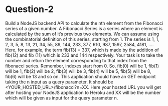 # Question-2
Build a NodeJS backend API to calculate the nth element from the Fibonacci series of a given number. A Fibonacci Series is a series where an element is calculated by the sum of it’s previous two elements. We can assume using the combinatorial definition of this series, starting from 1. The series is 1, 1, 2, 3, 5, 8, 13, 21, 34, 55, 89, 144, 233, 377, 610, 987, 1597, 2584, 4181, .... Here, for example, the term fib(13) = 337, which is made by the addition of fib(12) and fib (11) which is 233 and 144 respectively. Your task is to take the number and return the element corresponding to that index from the fibonacci series. Remember, indexes start from 0. So, fib(0) will be 1, fib(1) will be 1, fib(2) will be 2, fib(3) will be 3, fib(4) will be 5, fib(5) will be 8, fib(6) will be 13 and so on. This application should have an GET endpoint taking the n input as a query parameter. It should be <YOUR_HOSTED_URL>/fibonacci?n=XX. Here your hosted URL you will get after hosting your NodeJS application to Heroku and XX will be the number which will be given as input for the query parameter n.
